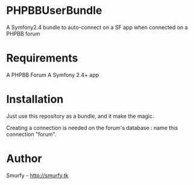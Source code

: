 PHPBBUserBundle
===============

A Symfony2.4 bundle to auto-connect on a SF app when connected on a PHPBB forum

# Requirements
A PHPBB Forum
A Symfony 2.4+ app

# Installation
Just use this repository as a bundle, and it make the magic.

Creating a connection is needed on the forum's database : name this connection "forum".

# Author
Smurfy - http://smurfy.tk
